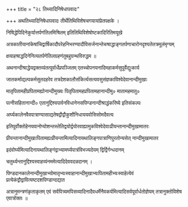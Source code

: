 +++
title = "२८ तिथ्यादिनिषेधापवादः"

+++
अथतिथ्यादिनिषेधापवादः तीर्थेतिथिविशेषचगयायांप्रेतपक्षके ।

निषिद्धेपिदिनेकुर्यात्तर्पणंतिलमिश्रितम् इतितिथिविशेषोष्टकादिरितिमयूखे

अत्रकातीयानांकेषांचिद्वार्षिकादौपरेहनिभरण्यादौविसर्जनान्तेचश्राद्धाङ्गतर्पणाचारोनदृश्यतेतत्रमूलंमृग्यम्

क्षयाहश्राद्धदिनेनित्यतर्पणेतिलग्रहणंतुबहुग्रन्थविरुद्धम ॥

अथनान्दीश्राद्धेयद्वक्तव्यंतत्पूर्वार्धेप्रपञ्जितम् एतच्चोपनयनादिमहाकर्मसुपूर्वेद्युःकार्य

जातकर्माद्यल्पकर्मसुतदहरेव तत्रदेशकालौसंकिर्त्यसत्यवसुसंज्ञकाविश्वेदेवानान्दीमुखाः

मातृपितामहीप्रपितामह्योनान्दीमुख्यः पितृपितामहप्रपितामहानान्दीमु० मातामहमातु०

पत्नीसहितानान्दी० एतानुद्दिश्यपार्वनविधानेनसपिण्डनान्दीश्राद्धंकरिष्ये इतिसंकल्पः

अर्घ्यकालेनवैवपात्राण्यासाद्यतेषद्वौद्वौकुशौनिधाययवोसिसोमदैवत्य

इतिपूर्वोक्तोहेनयवानोप्योशन्तस्तेतिद्वयोर्द्वयोरवाह्यामुकविश्वेदेवाःप्रीयन्तानान्दीमुखामातरः

प्रीयन्तानान्दीमुखाःपितामह्यःप्रीयन्तामित्यादिनायथालिङ्गपात्राणिपुरतोन्यसेत् नान्दीमुखामातर

इदंवोर्घ्यमित्यादिनायथालिङ्गंद्वाभ्यामर्घ्यपात्रंविभज्यदेयम् द्विर्द्विर्गन्धदानम्

चतुर्थ्यन्तानुद्दिश्यस्वाहव्यंनममेत्यादिदेववदन्नदानम् ।

पिण्डदानकालेनान्दीमुखाभ्योमातृभ्यःस्वाहानान्दीमुखाभ्यःपितामहीभ्यःस्वाहेत्येवं प्रत्येकंद्वौद्वावित्यष्टदशपिण्डान्दद्यात‍

अत्रानुमन्त्रणंकृताकृतम् एवं सर्वपित्र्यमपिसव्यादिनादैवधर्मेनैवकर्यमित्यादिसर्वपूर्वार्धतोज्ञेयम् तत्रानुक्तोविशेष एवात्रोक्तः ॥
